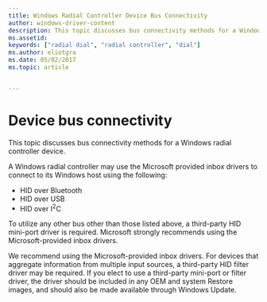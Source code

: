 ```yaml
---
title: Windows Radial Controller Device Bus Connectivity
author: windows-driver-content
description: This topic discusses bus connectivity methods for a Windows radial controller device.
ms.assetid:
keywords: ["radial dial", "radial controller", "dial"]
ms.author: eliotgra
ms.date: 05/02/2017
ms.topic: article


---
```


# Device bus connectivity

This topic discusses bus connectivity methods for a Windows radial controller device.

A Windows radial controller may use the Microsoft provided inbox drivers to connect to its Windows host using the following:
* HID over Bluetooth
* HID over USB
* HID over I<sup>2</sup>C

To utilize any other bus other than those listed above, a third-party HID mini-port driver is required. Microsoft strongly recommends using the Microsoft-provided inbox drivers.

We recommend using the Microsoft-provided inbox drivers. For devices that aggregate information from multiple input sources, a third-party HID filter driver may be required. If you elect to use a third-party mini-port or filter driver, the driver should be included in any OEM and system Restore images, and should also be made available through Windows Update.
